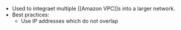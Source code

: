 
- Used to integraet multiple [[Amazon VPC]]s into a larger network.
- Best practices:
	- Use IP addresses which do not overlap